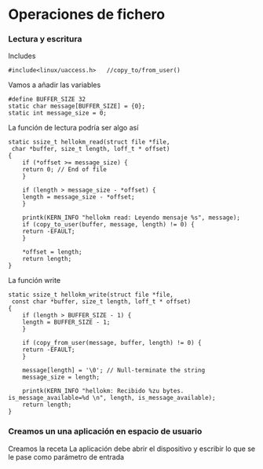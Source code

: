 # Operaciones de fichero

### Lectura y escritura

Includes

	#include<linux/uaccess.h>	//copy_to/from_user()
		
Vamos a añadir las variables 

	#define BUFFER_SIZE 32
	static char message[BUFFER_SIZE] = {0};
	static int message_size = 0;

La función de lectura podría ser algo así
	
	static ssize_t hellokm_read(struct file *file,
	 char *buffer, size_t length, loff_t * offset)
	{
	    if (*offset >= message_size) {
		return 0; // End of file
	    }

	    if (length > message_size - *offset) {
		length = message_size - *offset;
	    }

	    printk(KERN_INFO "hellokm read: Leyendo mensaje %s", message);
	    if (copy_to_user(buffer, message, length) != 0) {
		return -EFAULT;
	    }
	   
	    *offset = length;
	    return length;
	}
	
La función write 

	static ssize_t hellokm_write(struct file *file,
	 const char *buffer, size_t length, loff_t * offset)
	{
	    if (length > BUFFER_SIZE - 1) {
		length = BUFFER_SIZE - 1;
	    }

	    if (copy_from_user(message, buffer, length) != 0) {
		return -EFAULT;
	    }

	    message[length] = '\0'; // Null-terminate the string
	    message_size = length;

	    printk(KERN_INFO "hellokm: Recibido %zu bytes. is_message_available=%d \n", length, is_message_available);
	    return length;
	}
	
### Creamos un una aplicación en espacio de usuario

Creamos la receta
La aplicación debe abrir el dispositivo y escribir lo que se le pase como parámetro de entrada


